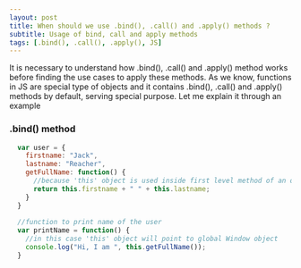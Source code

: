 ```yaml
---
layout: post
title: When should we use .bind(), .call() and .apply() methods ?
subtitle: Usage of bind, call and apply methods
tags: [.bind(), .call(), .apply(), JS]
---
```


It is necessary to understand how .bind(), .call() and .apply() method works before finding the use cases to apply these methods. As we know, functions in JS are special type of objects and it contains .bind(), .call() and .apply() methods by default, serving special purpose. Let me explain it through an example

### .bind() method
```javascript
  var user = {
    firstname: "Jack",
    lastname: "Reacher",
    getFullName: function() {
      //because 'this' object is used inside first level method of an object, it points to  user object
      return this.firstname + " " + this.lastname;
    }
  }
  
  //function to print name of the user
  var printName = function() {
    //in this case 'this' object will point to global Window object
    console.log("Hi, I am ", this.getFullName());
  }
  
  
  
```
